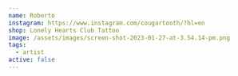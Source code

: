 ```yaml
---
name: Roberto
instagram: https://www.instagram.com/cougartooth/?hl=en
shop: Lonely Hearts Club Tattoo
image: /assets/images/screen-shot-2023-01-27-at-3.54.14-pm.png
tags:
  - artist
active: false
---
```

